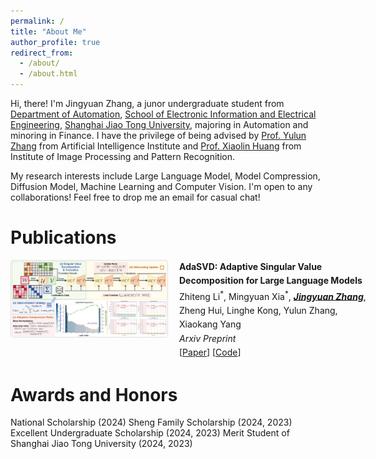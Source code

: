 ```yaml
---
permalink: /
title: "About Me"
author_profile: true
redirect_from: 
  - /about/
  - /about.html
---
```


Hi, there! I'm Jingyuan Zhang, a junor undergraduate student from [Department of Automation](https://automation.sjtu.edu.cn/), [School of Electronic Information and Electrical Engineering](https://www.seiee.sjtu.edu.cn/), [Shanghai Jiao Tong University](https://www.sjtu.edu.cn/), majoring in Automation and minoring in Finance. I have the privilege of being advised by [Prof. Yulun Zhang](https://yulunzhang.com/) from Artificial Intelligence Institute and [Prof. Xiaolin Huang](http://www.pami.sjtu.edu.cn/En/xiaolin) from Institute of Image Processing and Pattern Recognition.

My research interests include Large Language Model, Model Compression, Diffusion Model, Machine Learning and Computer Vision. I'm open to any collaborations! Feel free to drop me an email for casual chat!


# Publications

<div class="publication-container">
  <!-- 单个论文条目 -->
  <div class="publication-item">
    <div class="publication-image">
      <img src="/images/AdaSVD_Overview.png" alt="Flow of Reasoning Pipeline">
    </div>
    <div class="publication-content">
      <strong>AdaSVD: Adaptive Singular Value Decomposition for Large Language Models</strong><br>
      Zhiteng Li<sup>*</sup>, Mingyuan Xia<sup>*</sup>, <span class="name-underline">Jingyuan Zhang</span>, Zheng Hui, Linghe Kong, Yulun Zhang, Xiaokang Yang<br>
      <em>Arxiv Preprint</em><br>
      [<a href="https://arxiv.org/abs/2502.01403">Paper</a>] [<a href="https://github.com/ZHITENGLI/AdaSVD/tree/v1">Code</a>]
    </div>
  </div>
</div>


# Awards and Honors

National Scholarship (2024)
Sheng Family Scholarship (2024, 2023)
Excellent Undergraduate Scholarship (2024, 2023)
Merit Student of Shanghai Jiao Tong University (2024, 2023)


<style>
.publication-container {
  width: 100%;
}

.publication-item {
  display: flex;
  margin-bottom: 30px;
  align-items: flex-start;
  gap: 20px; /* 新增间距控制 */
}

.publication-image {
  flex: 0 0 200px;  /* 修正语法错误 */
  min-width: 250px; /* 确保最小宽度 */
}

.publication-image img {
  width: 100%;
  border: 1px solid #ddd;
  border-radius: 4px;
  object-fit: contain; /* 防止图片变形 */
}

.publication-content {
  flex: 1;
  line-height: 1.6;
  min-width: 300px; /* 防止文字区域过窄 */
}

.name-underline {
  font-style: italic;
  text-decoration: underline;
  font-weight: bold;
}

@media (max-width: 768px) { /* 修正媒体查询语法 */
  .publication-item {
    flex-direction: column;
  }
  .publication-image {
    width: 100%;
    flex: none;
  }
}
</style>






